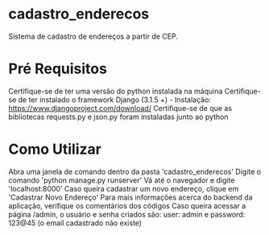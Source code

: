 # cadastro_enderecos
Sistema de cadastro de endereços a partir de CEP.

# Pré Requisitos 
Certifique-se de ter uma versão do python instalada na máquina
Certifique-se de ter instalado o framework Django (3.1.5 +) - Instalação: https://www.djangoproject.com/download/
Certifique-se de que as bibliotecas requests.py e json.py foram instaladas junto ao python

# Como Utilizar
Abra uma janela de comando dentro da pasta 'cadastro_enderecos'
Digite o comando 'python manage.py runserver'
Vá até o navegador e digite 'localhost:8000'
Caso queira cadastrar um novo endereço, clique em 'Cadastrar Novo Endereço'
Para mais informações acerca do backend da aplicação, verifique os comentários dos códigos
Caso queira acessar a página /admin, o usuário e senha criados são: user: admin e password: 123@45 (o email cadastrado não existe)
